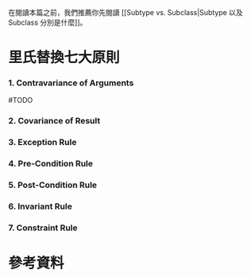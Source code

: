 
在閱讀本篇之前，我們推薦你先閱讀 [[Subtype vs. Subclass|Subtype 以及 Subclass 分別是什麼]]。

# 里氏替換七大原則

### 1. Contravariance of Arguments

#TODO

### 2. Covariance of Result

### 3. Exception Rule

### 4. Pre-Condition Rule

### 5. Post-Condition Rule

### 6. Invariant Rule

### 7. Constraint Rule

# 參考資料
